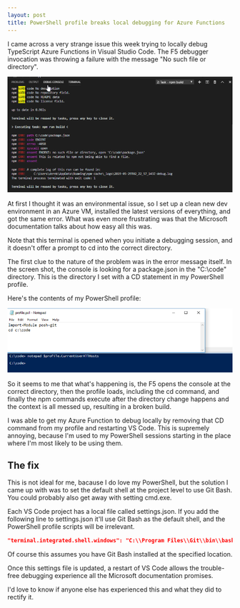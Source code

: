 ```yaml
---
layout: post
title: PowerShell profile breaks local debugging for Azure Functions 
---
```


I came across a very strange issue this week trying to locally debug TypeScript Azure Functions in Visual Studio Code.  The F5 debugger invocation was throwing a failure with the message "No such file or directory". 

![screenshot](/images/vscode-funcs/console.png "Console Screen shot")

At first I thought it was an environmental issue, so I set up a clean new dev environment in an Azure VM, installed the latest versions of everything, and got the same error. What was even more frustrating was that the Microsoft documentation talks about how easy all this was.

Note that this terminal is opened when you initiate a debugging session, and it doesn't offer a prompt to cd into the correct directory.

The first clue to the nature of the problem was in the error message itself. In the screen shot, the console is looking for a package.json in the "C:\code" directory. This is the directory I set with a CD statement in my PowerShell profile.

Here's the contents of my PowerShell profile:

![screenshot](/images/vscode-funcs/profile.png "Console Screen shot")

So it seems to me that what's happening is, the F5 opens the console at the correct directory, then the profile loads, including the cd command, and finally the npm commands execute after the directory change happens and the context is all messed up, resulting in a broken build.

I was able to get my Azure Function to debug locally by removing that CD command from my profile and restarting VS Code. This is supremely annoying, because I'm used to my PowerShell sessions starting in the place where I'm most likely to be using them.

## The fix

This is not ideal for me, bacause I do love my PowerShell, but the solution I came up with was to set the default shell at the project level to use Git Bash. You could probably also get away with setting cmd.exe.

Each VS Code project has a local file called settings.json. If you add the following line to settings.json it'll use Git Bash as the default shell, and the PowerShell profile scripts will be irrelevant.

```json
"terminal.integrated.shell.windows": "C:\\Program Files\\Git\\bin\\bash.exe"
```

Of course this assumes you have Git Bash installed at the specified location.

Once this settings file is updated, a restart of VS Code allows the trouble-free debugging experience all the Microsoft documentation promises.

I'd love to know if anyone else has experienced this and what they did to rectify it.
